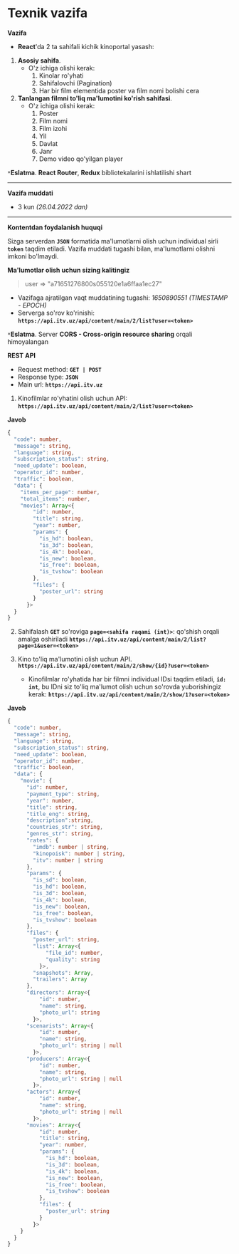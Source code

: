 # Texnik vazifa
**Vazifa**
- **React**'da 2 ta sahifali kichik kinoportal yasash:
1. **Asosiy sahifa**.
     - O'z ichiga olishi kerak: 
       1. Kinolar ro'yhati
       2. Sahifalovchi (Pagination)
       3. Har bir film elementida poster va film nomi bolishi cera 
2. **Tanlangan filmni to'liq ma'lumotini ko'rish sahifasi**. 
     - O'z ichiga olishi kerak:
        1. Poster
        2. Film nomi
        3. Film izohi
        4. Yil
        5. Davlat
        6. Janr
        7. Demo video qo'yilgan player

`*`**Eslatma**. **React Router**, **Redux** bibliotekalarini ishlatilishi shart

---

**Vazifa muddati**
- 3 kun *(26.04.2022 dan)*

---

**Kontentdan foydalanish huquqi**

Sizga serverdan **`JSON`** formatida ma'lumotlarni olish uchun individual sirli **`token`** taqdim etiladi. Vazifa muddati tugashi bilan, ma'lumotlarni olishni imkoni bo'lmaydi.

**Ma'lumotlar olish uchun sizing kalitingiz**

> user => "a71651276800s055120e1a6ffaa1ec27"
- Vazifaga ajratilgan vaqt muddatining tugashi: *1650890551 (TIMESTAMP - EPOCH)*
- Serverga so'rov ko'rinishi: **`https://api.itv.uz/api/content/main/2/list?user=<token>`**

`*`**Eslatma**. Server **CORS - Cross-origin resource sharing** orqali himoyalangan

**REST API**

- Request method: **`GET | POST`**
- Response type: **`JSON`**
- Main url: **`https://api.itv.uz`**

1. Kinofilmlar ro'yhatini olish uchun API: **`https://api.itv.uz/api/content/main/2/list?user=<token>`**

**Javob**
```ts
{
  "code": number,
  "message": string,
  "language": string,
  "subscription_status": string,
  "need_update": boolean,
  "operator_id": number,
  "traffic": boolean,
  "data": {
    "items_per_page": number,
    "total_items": number,
    "movies": Array<{
        "id": number,
        "title": string,
        "year": number,
        "params": {
          "is_hd": boolean,
          "is_3d": boolean,
          "is_4k": boolean,
          "is_new": boolean,
          "is_free": boolean,
          "is_tvshow": boolean
        },
        "files": {
          "poster_url": string
        }
      }>
  }
}
```

2. Sahifalash **`GET`** so'roviga **`page=<sahifa raqami (int)>`**: qo'shish orqali amalga oshiriladi **`https://api.itv.uz/api/content/main/2/list?page=1&user=<token>`**

3. Kino to'liq ma'lumotini olish uchun API.
**`https://api.itv.uz/api/content/main/2/show/{id}?user=<token>`**
   - Kinofilmlar ro'yhatida har bir filmni individual IDsi taqdim etiladi, **`id: int`**, bu IDni siz to'liq ma'lumot olish uchun so'rovda yuborishingiz kerak: **`https://api.itv.uz/api/content/main/2/show/1?user=<token>`**

**Javob**
```ts
{
  "code": number,
  "message": string,
  "language": string,
  "subscription_status": string,
  "need_update": boolean,
  "operator_id": number,
  "traffic": boolean,
  "data": {
    "movie": {
      "id": number,
      "payment_type": string,
      "year": number,
      "title": string,
      "title_eng": string,
      "description":string,
      "countries_str": string,
      "genres_str": string,
      "rates": {
        "imdb": number | string,
        "kinopoisk": number | string,
        "itv": number | string
      },
      "params": {
        "is_sd": boolean,
        "is_hd": boolean,
        "is_3d": boolean,
        "is_4k": boolean,
        "is_new": boolean,
        "is_free": boolean,
        "is_tvshow": boolean
      },
      "files": {
        "poster_url": string,
        "list": Array<{
            "file_id": number,
            "quality": string
          }>,
        "snapshots": Array,
        "trailers": Array
      },
      "directors": Array<{
          "id": number,
          "name": string,
          "photo_url": string
        }>,
      "scenarists": Array<{
          "id": number,
          "name": string,
          "photo_url": string | null
        }>,
      "producers": Array<{
          "id": number,
          "name": string,
          "photo_url": string | null
        }>,
      "actors": Array<{
          "id": number,
          "name": string,
          "photo_url": string | null
        }>,
      "movies": Array<{
          "id": number,
          "title": string,
          "year": number,
          "params": {
            "is_hd": boolean,
            "is_3d": boolean,
            "is_4k": boolean,
            "is_new": boolean,
            "is_free": boolean,
            "is_tvshow": boolean
          },
          "files": {
            "poster_url": string
          }
        }>
    }
  }
}
```
